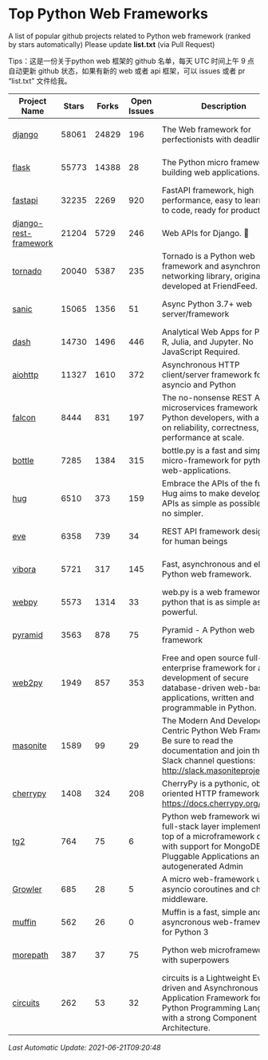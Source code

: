 # Top Python Web Frameworks
A list of popular github projects related to Python web framework (ranked by stars automatically)
Please update **list.txt** (via Pull Request)

Tips：这是一份关于python web 框架的 github 名单，每天 UTC 时间上午 9 点自动更新 github 状态，如果有新的 web 或者 api 框架，可以 issues 或者 pr “list.txt” 文件给我。

| Project Name | Stars | Forks | Open Issues | Description | Last Commit |
| ------------ | ----- | ----- | ----------- | ----------- | ----------- |
| [django](https://github.com/django/django) | 58061 | 24829 | 196 | The Web framework for perfectionists with deadlines. | 2021-06-15 10:01:28 |
| [flask](https://github.com/pallets/flask) | 55773 | 14388 | 28 | The Python micro framework for building web applications. | 2021-06-02 02:09:24 |
| [fastapi](https://github.com/tiangolo/fastapi) | 32235 | 2269 | 920 | FastAPI framework, high performance, easy to learn, fast to code, ready for production | 2021-06-09 08:17:27 |
| [django-rest-framework](https://github.com/encode/django-rest-framework) | 21204 | 5729 | 246 | Web APIs for Django. 🎸 | 2021-06-16 13:53:29 |
| [tornado](https://github.com/tornadoweb/tornado) | 20040 | 5387 | 235 | Tornado is a Python web framework and asynchronous networking library, originally developed at FriendFeed. | 2021-05-30 15:33:14 |
| [sanic](https://github.com/sanic-org/sanic) | 15065 | 1356 | 51 | Async Python 3.7+ web server/framework | Build fast. Run fast. | 2021-06-18 08:39:09 |
| [dash](https://github.com/plotly/dash) | 14730 | 1496 | 446 | Analytical Web Apps for Python, R, Julia, and Jupyter. No JavaScript Required. | 2021-06-08 14:58:26 |
| [aiohttp](https://github.com/aio-libs/aiohttp) | 11327 | 1610 | 372 | Asynchronous HTTP client/server framework for asyncio and Python | 2021-06-18 16:37:25 |
| [falcon](https://github.com/falconry/falcon) | 8444 | 831 | 197 | The no-nonsense REST API and microservices framework for Python developers, with a focus on reliability, correctness, and performance at scale. | 2021-05-26 17:56:45 |
| [bottle](https://github.com/bottlepy/bottle) | 7285 | 1384 | 315 | bottle.py is a fast and simple micro-framework for python web-applications. | 2021-01-01 15:17:44 |
| [hug](https://github.com/hugapi/hug) | 6510 | 373 | 159 | Embrace the APIs of the future. Hug aims to make developing APIs as simple as possible, but no simpler. | 2020-08-10 05:07:26 |
| [eve](https://github.com/pyeve/eve) | 6358 | 739 | 34 | REST API framework designed for human beings | 2021-03-14 16:47:07 |
| [vibora](https://github.com/vibora-io/vibora) | 5721 | 317 | 145 | Fast, asynchronous and elegant Python web framework. | 2019-02-11 10:54:12 |
| [webpy](https://github.com/webpy/webpy) | 5573 | 1314 | 33 | web.py is a web framework for python that is as simple as it is powerful.  | 2021-03-03 00:03:19 |
| [pyramid](https://github.com/Pylons/pyramid) | 3563 | 878 | 75 | Pyramid - A Python web framework | 2021-03-15 06:21:30 |
| [web2py](https://github.com/web2py/web2py) | 1949 | 857 | 353 | Free and open source full-stack enterprise framework for agile development of secure database-driven web-based applications, written and programmable in Python. | 2021-06-19 16:15:44 |
| [masonite](https://github.com/MasoniteFramework/masonite) | 1589 | 99 | 29 | The Modern And Developer Centric Python Web Framework. Be sure to read the documentation and join the Slack channel questions: http://slack.masoniteproject.com | 2021-05-28 04:15:49 |
| [cherrypy](https://github.com/cherrypy/cherrypy) | 1408 | 324 | 208 | CherryPy is a pythonic, object-oriented HTTP framework.      https://docs.cherrypy.org/ | 2021-06-17 13:41:18 |
| [tg2](https://github.com/TurboGears/tg2) | 764 | 75 | 6 | Python web framework with full-stack layer implemented on top of a microframework core with support for MongoDB, Pluggable Applications and autogenerated Admin | 2021-05-26 09:26:31 |
| [Growler](https://github.com/pyGrowler/Growler) | 685 | 28 | 5 | A micro web-framework using asyncio coroutines and chained middleware. | 2020-03-08 07:51:41 |
| [muffin](https://github.com/klen/muffin) | 562 | 26 | 0 | Muffin is a fast, simple and asyncronous web-framework for Python 3 | 2021-06-17 13:13:50 |
| [morepath](https://github.com/morepath/morepath) | 387 | 37 | 75 | Python web microframework with superpowers | 2021-04-18 14:33:02 |
| [circuits](https://github.com/circuits/circuits) | 262 | 53 | 32 | circuits is a Lightweight Event driven and Asynchronous Application Framework for the Python Programming Language with a strong Component Architecture. | 2020-12-16 08:37:47 |

*Last Automatic Update: 2021-06-21T09:20:48*
